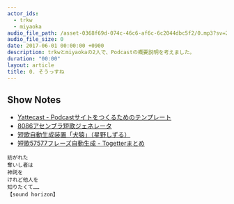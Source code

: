 ```yaml
---
actor_ids:
  - trkw
  - miyaoka
audio_file_path: /asset-0368f69d-074c-46c6-af6c-6c2044dbc5f2/0.mp3?sv=2015-07-08&sr=c&si=eb56993d-e93e-4e0e-9931-f32dddf8fcc7&sig=DRuzDPA3Fikn31ze67E7iR4Abj3E53RKE5oIYba0krk%3D&st=2017-06-08T23%3A11%3A32Z&se=2117-06-08T23%3A11%3A32Z
audio_file_size: 0
date: 2017-06-01 00:00:00 +0900
description: trkwとmiyaokaの2人で、Podcastの概要説明を考えました。
duration: "00:00"
layout: article
title: 0. そうっすね
---
```


## Show Notes

- [Yattecast - Podcastサイトをつくるためのテンプレート](https://r7kamura.github.io/yattecast/)
- [8086アセンブラ短歌ジェネレータ](http://utf-8.jp/joke/asm/)
- [短歌自動生成装置「犬猿」（星野しずる）](http://sasakiarara.com/sizzle/)
- [短歌57577フレーズ自動生成 - Togetterまとめ](https://togetter.com/li/772475)

~~~
紡がれた
奪いし者は
神託を
けれど他人を
知りたくて……
【sound horizon】
~~~
